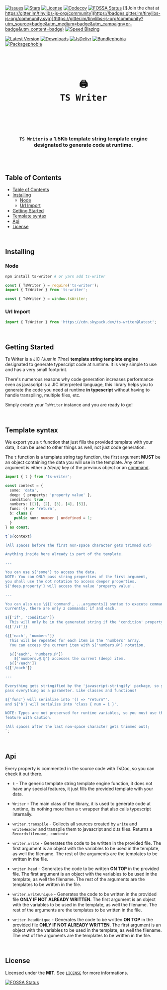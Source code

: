 <br />

[![Issues](https://img.shields.io/github/issues/arthurfiorette/tinylibs?logo=github&label=Issues)](https://github.com/arthurfiorette/tinylibs/issues)
[![Stars](https://img.shields.io/github/stars/arthurfiorette/tinylibs?logo=github&label=Stars)](https://github.com/arthurfiorette/tinylibs/stargazers)
[![License](https://img.shields.io/github/license/arthurfiorette/tinylibs?logo=githu&label=License)](https://github.com/arthurfiorette/tinylibs/blob/main/LICENSE)
[![Codecov](https://codecov.io/gh/arthurfiorette/tinylibs/branch/main/graph/badge.svg?token=ML0KGCU0VM)](https://codecov.io/gh/arthurfiorette/tinylibs)
[![FOSSA Status](https://app.fossa.com/api/projects/git%2Bgithub.com%2Farthurfiorette%2Ftinylibs.svg?type=shield)](https://app.fossa.com/projects/git%2Bgithub.com%2Farthurfiorette%2Ftinylibs?ref=badge_shield)
[![Join the chat at https://gitter.im/tinylibs-js-org/community](https://badges.gitter.im/tinylibs-js-org/community.svg)](https://gitter.im/tinylibs-js-org/community?utm_source=badge&utm_medium=badge&utm_campaign=pr-badge&utm_content=badge)
[![Speed Blazing](https://img.shields.io/badge/speed-blazing%20%F0%9F%94%A5-brightgreen.svg)](https://twitter.com/acdlite/status/974390255393505280)

[![Latest Version](https://img.shields.io/npm/v/ts-writer)](https://www.npmjs.com/package/ts-writer)
[![Downloads](https://img.shields.io/npm/dw/ts-writer)](https://www.npmjs.com/package/ts-writer)
[![JsDelivr](https://data.jsdelivr.com/v1/package/npm/ts-writer/badge?style=rounded)](https://www.jsdelivr.com/package/npm/ts-writer)
[![Bundlephobia](https://img.shields.io/bundlephobia/minzip/ts-writer/latest?style=flat)](https://bundlephobia.com/package/ts-writer@latest)
[![Packagephobia](https://packagephobia.com/badge?p=ts-writer@latest)](https://packagephobia.com/result?p=ts-writer@latest)

<br />

<div align="center">
  <pre>
  <h1>🖨️<br />TS Writer</h1>
  </pre>
  <br />
</div>

<h3 align="center">
  <code>TS Writer</code> is a 1.5Kb template string template engine designated to generate code at runtime.
  <br />
  <br />
</h3>

<br />

## Table of Contents

- [Table of Contents](#table-of-contents)
- [Installing](#installing)
  - [Node](#node)
  - [Url Import](#url-import)
- [Getting Started](#getting-started)
- [Template syntax](#template-syntax)
- [Api](#api)
- [License](#license)

<br />

## Installing

### Node

```sh
npm install ts-writer # or yarn add ts-writer
```

```js
const { TsWriter } = require('ts-writer');
import { TsWriter } from 'ts-writer';
```

```js
const { TsWriter } = window.tsWriter;
```

### Url Import

```ts
import { TsWriter } from 'https://cdn.skypack.dev/ts-writer@latest';
```

<br />

## Getting Started

Ts Writer is a JIC _(Just in Time)_ **template string template engine** designated to
generate typescript code at runtime. It is very simple to use and has a very small
footprint.

There's numerous reasons why code generation increases performance even as javascript is a
JIC interpreted language, this library helps you to generate the code you need at runtime
**in typescript** without having to handle transpiling, multiple files, etc.

Simply create your `TsWriter` instance and you are ready to go!

<br />

## Template syntax

We export you a `t` function that just fills the provided template with your data, it can
be used to other things as well, not just code generation.

The `t` function is a template string tag function, the first argument **MUST** be an
object containing the data you will use in the template. Any other argument is either a
_(deep)_ key of the previous object or an [command](#commands).

```ts
import { t } from 'ts-writer';

const context = {
  some: 'data',
  deep: { property: 'property value' },
  condition: true,
  numbers: [[1], [2], [3], [4], [5]],
  func: () => 'return',
  b: class {
    public num: number | undefined = 1;
  }
} as const;

t`${context}

(All spaces before the first non-space character gets trimmed out)

Anything inside here already is part of the template.

---

You can use ${'some'} to access the data.
NOTE: You can ONLY pass string properties of the first argument,
you shall use the dot notation to access deeper properties.
${'deep.property'} will access the value 'property value'.

---

You can also use \${['command', ...arguments]} syntax to execute commands.
Currently, there are only 2 commands: if and each.

${['if', 'condition']}
  This will only be in the generated string if the 'condition' property is truthy.
${['/if']}

${['each', 'numbers']}
  This will be repeated for each item in the 'numbers' array.
  You can access the current item with ${'numbers.@'} notation.

  ${['each', 'numbers.@']}
    ${'numbers.@.@'} accesses the current (deep) item.
  ${['/each']}
${['/each']}

---

Everything gets stringified by the 'javascript-stringify' package, so you can
pass everything as a parameter. Like classes and functions!

${'func'} will serialize into '() => "return"'.
and ${'b'} will serialize into 'class { num = 1 }'.

NOTE: Types are not preserved for runtime variables, so you must use this
feature with caution.

(All spaces after the last non-space character gets trimmed out);
`;
```

<br />

## Api

Every property is commented in the source code with TsDoc, so you can check it out there.

- `t` - The generic template string template engine function, it does not have any special
  features, it just fills the provided template with your data.

- `Writer` - The main class of the library, it is used to generate code at runtime, its
  nothing more than a `t` wrapper that also calls typescript internally.

- `writer.transpile` - Collects all sources created by `write` and `writeHeader` and
  transpile them to javascript and d.ts files. Returns a `Record<filename, content>`

- `writer.write` - Generates the code to be written in the provided file. The first
  argument is an object with the variables to be used in the template, as well the
  filename. The rest of the arguments are the templates to be written in the file.

- `writer.head` - Generates the code to be written **ON TOP** in the provided file. The
  first argument is an object with the variables to be used in the template, as well the
  filename. The rest of the arguments are the templates to be written in the file.

- `writer.writeUnique` - Generates the code to be written in the provided file **ONLY IF
  NOT ALREADY WRITTEN**. The first argument is an object with the variables to be used in
  the template, as well the filename. The rest of the arguments are the templates to be
  written in the file.

- `writer.headUnique` - Generates the code to be written **ON TOP** in the provided file
  **ONLY IF NOT ALREADY WRITTEN**. The first argument is an object with the variables to
  be used in the template, as well the filename. The rest of the arguments are the
  templates to be written in the file.

<br />

## License

Licensed under the **MIT**. See [`LICENSE`](LICENSE) for more informations.

[![FOSSA Status](https://app.fossa.com/api/projects/git%2Bgithub.com%2Farthurfiorette%2Ftinylibs.svg?type=small)](https://app.fossa.com/projects/git%2Bgithub.com%2Farthurfiorette%2Ftinylibs?ref=badge_small)

<br />
